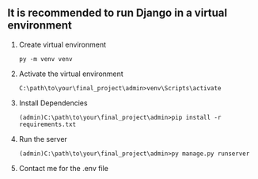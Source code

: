 ## It is recommended to run Django in a virtual environment

1. Create virtual environment
    ```
    py -m venv venv
    ```
 
2. Activate the virtual environment

    ```
    C:\path\to\your\final_project\admin>venv\Scripts\activate
    ```

3. Install Dependencies

    ```
    (admin)C:\path\to\your\final_project\admin>pip install -r requirements.txt
    ```

4. Run the server
    ```
    (admin)C:\path\to\your\final_project\admin>py manage.py runserver
    ```

5. Contact me for the .env file